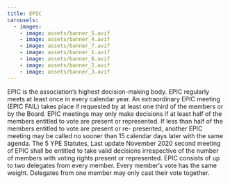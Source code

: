 ```yaml
---
title: EPIC
carousels:
  - images:
    - image: assets/banner_5.avif
    - image: assets/banner_4.avif
    - image: assets/banner_7.avif
    - image: assets/banner_1.avif
    - image: assets/banner_6.avif
    - image: assets/banner_2.avif
    - image: assets/banner_3.avif
---
```

EPIC is the association‘s highest decision-making body. EPIC regularly meets at least once 
in every calendar year. An extraordinary EPIC meeting (EPIC FAIL) takes place if requested 
by at least one third of the members or by the Board. 
EPIC meetings may only make decisions if at least half of the members entitled to vote are 
present or represented. If less than half of the members entitled to vote are present or re-
presented, another EPIC meeting may be called no sooner than 15 calendar days later with 
the same agenda. 
The 5 YPE Statutes, Last update November 2020 second meeting of EPIC shall be entitled 
to take valid decisions irrespective of the number of members with voting rights present or 
represented. EPIC consists of up to two delegates from every member. Every member‘s vote 
has the same weight. Delegates from one member may only cast their vote together.
